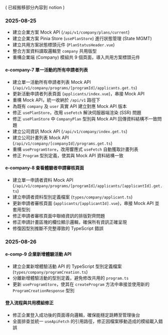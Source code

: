 ( 已經搬移部分內容到 notion )

### 2025-08-25
- 建立企業方案 Mock API (`/api/v1/company/plans/current`)
- 建立企業方案 Pinia Store (`usePlanStore`) 進行狀態管理 (State MGMT)
- 建立共用方案狀態標頭元件 (`PlanStatusHeader.vue`)
- 整合方案資料讀取邏輯至 `company` 共用版型
- 重構企業端 (Company) 模組共 9 個頁面，導入共用方案標頭元件

#### e-company-7 單一活動的所有申請者列表
- 建立單一活動所有申請者列表 Mock API (`/api/v1/company/programs/[programId]/applicants.get.ts`)
- 更新活動申請者列表頁面 (`applicants/index.vue`)，串接 Mock API
- 重構 Mock API，統一收納於 `/api/v1` 路徑下
- 為既有 `company` 及 `user` 真實 API 建立對應 Mock API 版本
- 修正 `usePlanStore`，改用 `useFetch` 解決伺服器端渲染 (SSR) 問題
- 修正 `usePlanStore` 中 `CompanyPlan` 型別與 Mock API 回傳資料結構不一致問題
- 建立公司資訊 Mock API (`/api/v1/company/index.get.ts`)
- 建立公司計畫列表 Mock API (`/api/v1/company/[companyId]/programs.get.ts`)
- 重構 `useProgramStore`，改用響應式 `useFetch` 自動獲取計畫列表
- 修正 `Program` 型別定義，使其與 Mock API 資料結構一致

#### e-company-8 查看體驗者申請審核頁面
- 建立單一申請者資料 Mock API (`/api/v1/company/programs/[programId]/applicants/[applicantId].get.ts`)
- 建立申請者資料型別定義檔案 (`types/company/applicant.ts`)
- 更新申請者審核頁面 (`applicants/[applicantId].vue`)，串接 Mock API 並套用型別
- 修正申請者審核頁面中聯絡資訊的排版對齊問題
- 修正申請計畫區塊的欄位顯示邏輯，確保所有資訊正確呈現
- 修復因型別推斷不完整導致的 TypeScript 錯誤

### 2025-08-26
#### e-comp-9 企業新增體驗活動 API
- 建立企業新增體驗活動 API 的 TypeScript 型別定義檔案 (`types/company/programCreation.ts`)
- 分離新增體驗活動的型別定義，避免修改共用的 `program.ts`
- 更新 `useProgramStore`，使其在 `createProgram` 方法中串接並使用新的 `ProgramCreationResponse` 型別

#### 登入流程與共用模組修正
- 修正企業登入成功後的頁面導向邏輯，確保能穩定跳轉至管理後台
- 全面排查並統一 `useApiFetch` 的引用路徑，修正因檔案移動造成的模組載入錯誤